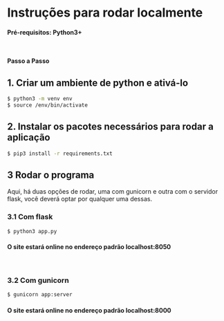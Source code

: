 # Instruções para rodar localmente

#### Pré-requisitos: Python3+
<br>

**Passo a Passo**

## 1. Criar um ambiente de python e ativá-lo
```bash
$ python3 -m venv env
$ source /env/bin/activate
```
## 2. Instalar os pacotes necessários para rodar a aplicação
```bash
$ pip3 install -r requirements.txt
```

## 3 Rodar o programa

Aqui, há duas opções de rodar, uma com gunicorn e outra com o servidor flask, você deverá optar por qualquer uma dessas.

### 3.1 Com flask
```bash
$ python3 app.py
```
#### O site estará online no endereço padrão localhost:8050
<br>

### 3.2 Com gunicorn
```bash
$ gunicorn app:server
```
#### O site estará online no endereço padrão localhost:8000